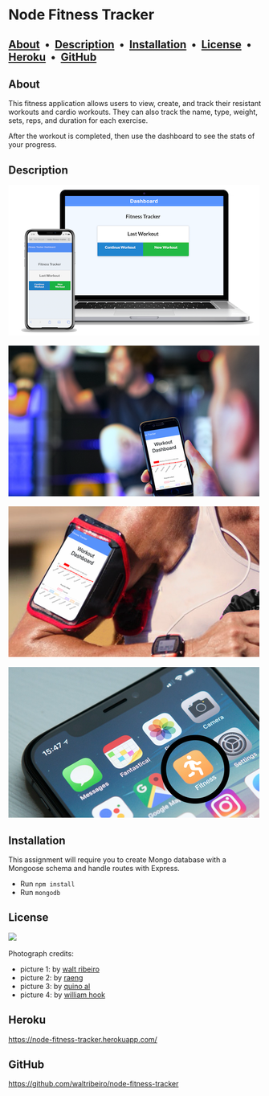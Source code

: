 # Node Fitness Tracker
 
   ## [About](#about) &nbsp;&bull;&nbsp; [Description](#description) &nbsp;&bull;&nbsp; [Installation](#installation) &nbsp;&bull;&nbsp; [License](#license) &nbsp;&bull;&nbsp; [Heroku](#heroku) &nbsp;&bull;&nbsp; [GitHub](#gitHub)
  
## About

This fitness application allows users to view, create, and track their resistant workouts and cardio workouts. They can also track the name, type, weight, sets, reps, and duration for each exercise.

After the workout is completed, then use the dashboard to see the stats of your progress.

## Description

<img src="public/img/browser-4-node-fitness-tracker-small.png">
<br><br>
<img src="public/img/gym-4-small.png">
<br><br>
<img src="public/img/gym-2-small.png">
<br><br>
<img src="public/img/gym-3-small.png">



## Installation

This assignment will require you to create Mongo database with a Mongoose schema and handle routes with Express.
* Run `npm install`
* Run `mongodb`

## License

<img src="https://img.shields.io/badge/license-mit-orange">

Photograph credits:
* picture 1: by [walt ribeiro](http://waltrib.com)
* picture 2: by [raeng](https://unsplash.com/photos/E-HKcFWMM34)
* picture 3: by [quino al](https://unsplash.com/photos/iRt9yOWzfOk)
* picture 4: by [william hook](https://unsplash.com/photos/9e9PD9blAto)

## Heroku
https://node-fitness-tracker.herokuapp.com/

## GitHub
https://github.com/waltribeiro/node-fitness-tracker
